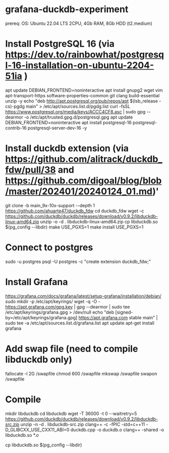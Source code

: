 # grafana-duckdb-experiment

prereq:
OS: Ubuntu 22.04 LTS
2CPU, 4Gb RAM, 8Gb HDD (t2.medium)


# Install PostgreSQL 16 (via https://dev.to/rainbowhat/postgresql-16-installation-on-ubuntu-2204-51ia )
apt update
DEBIAN_FRONTEND=noninteractive apt install gnupg2 wget vim apt-transport-https software-properties-common git clang build-essential unzip -y
echo "deb http://apt.postgresql.org/pub/repos/apt $(lsb_release -cs)-pgdg main" > /etc/apt/sources.list.d/pgdg.list
curl -fsSL https://www.postgresql.org/media/keys/ACCC4CF8.asc | sudo gpg --dearmor -o /etc/apt/trusted.gpg.d/postgresql.gpg
apt update
DEBIAN_FRONTEND=noninteractive apt install postgresql-16 postgresql-contrib-16 postgresql-server-dev-16 -y

# Install duckdb extension (via https://github.com/alitrack/duckdb_fdw/pull/38 and https://github.com/digoal/blog/blob/master/202401/20240124_01.md)'
git clone -b main_9x-10x-support --depth 1 https://github.com/ahuarte47/duckdb_fdw
cd duckdb_fdw
wget -c https://github.com/duckdb/duckdb/releases/download/v0.9.2/libduckdb-linux-amd64.zip
unzip -o -d . libduckdb-linux-amd64.zip
cp libduckdb.so $(pg_config --libdir)
make USE_PGXS=1
make install USE_PGXS=1

# Connect to postgres
sudo -u postgres psql -U postgres -c "create extension duckdb_fdw;"

# Install Grafana
https://grafana.com/docs/grafana/latest/setup-grafana/installation/debian/
sudo mkdir -p /etc/apt/keyrings/
wget -q -O - https://apt.grafana.com/gpg.key | gpg --dearmor | sudo tee /etc/apt/keyrings/grafana.gpg > /dev/null
echo "deb [signed-by=/etc/apt/keyrings/grafana.gpg] https://apt.grafana.com stable main" | sudo tee -a /etc/apt/sources.list.d/grafana.list
apt update
apt-get install grafana

# ###################################
# ###################################
# ###################################
# Add swap file (need to compile libduckdb only)
fallocate -l 2G /swapfile
chmod 600 /swapfile
mkswap /swapfile
swapon /swapfile

# Compile
mkdir libduckdb
cd libduckdb
wget -T 36000 -t 0 --waitretry=5 https://github.com/duckdb/duckdb/releases/download/v0.9.2/libduckdb-src.zip
unzip -n -d . libduckdb-src.zip
clang++ -c -fPIC -std=c++11 -D_GLIBCXX_USE_CXX11_ABI=0 duckdb.cpp -o duckdb.o
clang++ -shared -o libduckdb.so *.o

cp libduckdb.so $(pg_config --libdir)
